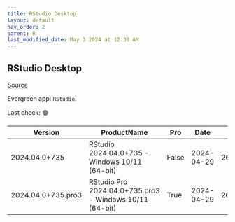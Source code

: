 ```yaml
---
title: RStudio Desktop
layout: default
nav_order: 2
parent: R
last_modified_date: May 3 2024 at 12:30 AM
---
```


## RStudio Desktop

[Source](https://posit.co/products/open-source/rstudio/)

Evergreen app: `RStudio`. 

Last check: 🟢

| Version            | ProductName                                             | Pro   | Date       | Size      | Sha256                                                           | Type | URI                                                                                                                                                                    |
| ------------------ | ------------------------------------------------------- | ----- | ---------- | --------- | ---------------------------------------------------------------- | ---- | ---------------------------------------------------------------------------------------------------------------------------------------------------------------------- |
| 2024.04.0+735      | RStudio 2024.04.0+735 - Windows 10/11 (64-bit)          | False | 2024-04-29 | 263065416 | a487aac66036a4e701a53be4289d92668b5bd46040106773ef4b0f08439b81aa | exe  | [https://download1.rstudio.org/electron/windows/RStudio-2024.04.0-735.exe](https://download1.rstudio.org/electron/windows/RStudio-2024.04.0-735.exe)                   |
| 2024.04.0+735.pro3 | RStudio Pro 2024.04.0+735.pro3 - Windows 10/11 (64-bit) | True  | 2024-04-29 | 267633224 | da2f88c9ac11d7a55de8d673d333f3fe10ca6a313be20c651727cd67f812db52 | exe  | [https://download1.rstudio.org/electron/windows/RStudio-pro-2024.04.0-735.pro3.exe](https://download1.rstudio.org/electron/windows/RStudio-pro-2024.04.0-735.pro3.exe) |
